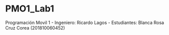 # PMO1_Lab1
Programación Movil 1 - Ingeniero: Ricardo Lagos - Estudiantes: Blanca Rosa Cruz Corea (201810060452)
